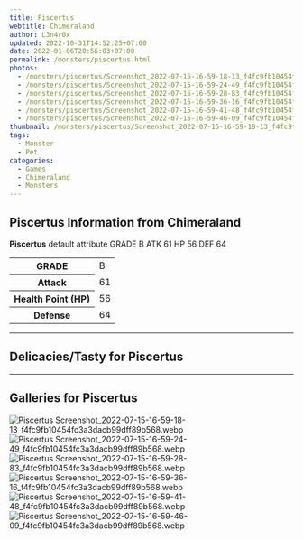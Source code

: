 ```yaml
---
title: Piscertus
webtitle: Chimeraland
author: L3n4r0x
updated: 2022-10-31T14:52:25+07:00
date: 2022-01-06T20:56:03+07:00
permalink: /monsters/piscertus.html
photos:
  - /monsters/piscertus/Screenshot_2022-07-15-16-59-18-13_f4fc9fb10454fc3a3dacb99dff89b568.webp
  - /monsters/piscertus/Screenshot_2022-07-15-16-59-24-49_f4fc9fb10454fc3a3dacb99dff89b568.webp
  - /monsters/piscertus/Screenshot_2022-07-15-16-59-28-83_f4fc9fb10454fc3a3dacb99dff89b568.webp
  - /monsters/piscertus/Screenshot_2022-07-15-16-59-36-16_f4fc9fb10454fc3a3dacb99dff89b568.webp
  - /monsters/piscertus/Screenshot_2022-07-15-16-59-41-48_f4fc9fb10454fc3a3dacb99dff89b568.webp
  - /monsters/piscertus/Screenshot_2022-07-15-16-59-46-09_f4fc9fb10454fc3a3dacb99dff89b568.webp
thumbnail: /monsters/piscertus/Screenshot_2022-07-15-16-59-18-13_f4fc9fb10454fc3a3dacb99dff89b568.webp
tags:
  - Monster
  - Pet
categories:
  - Games
  - Chimeraland
  - Monsters
---
```


<section id="bootstrap-wrapper"><link rel="stylesheet" href="https://cdn.statically.io/gh/dimaslanjaka/Web-Manajemen/40ac3225/css/bootstrap-4.5-wrapper.css"/><h1>Piscertus Information from Chimeraland</h1><p><b>Piscertus</b> default attribute GRADE B ATK 61 HP 56 DEF 64<table><tr><th>GRADE</th><td>B</td></tr><tr><th>Attack</th><td>61</td></tr><tr><th>Health Point (HP)</th><td>56</td></tr><tr><th>Defense</th><td>64</td></tr></table></p><hr/><h2>Delicacies/Tasty for Piscertus</h2><hr/><div id="gallery"><h2>Galleries for Piscertus</h2><div class="row"><div class="col-lg-6 col-12"><img src="/chimeraland/monsters/piscertus/Screenshot_2022-07-15-16-59-18-13_f4fc9fb10454fc3a3dacb99dff89b568.webp" alt="Piscertus Screenshot_2022-07-15-16-59-18-13_f4fc9fb10454fc3a3dacb99dff89b568.webp"/></div><div class="col-lg-6 col-12"><img src="/chimeraland/monsters/piscertus/Screenshot_2022-07-15-16-59-24-49_f4fc9fb10454fc3a3dacb99dff89b568.webp" alt="Piscertus Screenshot_2022-07-15-16-59-24-49_f4fc9fb10454fc3a3dacb99dff89b568.webp"/></div><div class="col-lg-6 col-12"><img src="/chimeraland/monsters/piscertus/Screenshot_2022-07-15-16-59-28-83_f4fc9fb10454fc3a3dacb99dff89b568.webp" alt="Piscertus Screenshot_2022-07-15-16-59-28-83_f4fc9fb10454fc3a3dacb99dff89b568.webp"/></div><div class="col-lg-6 col-12"><img src="/chimeraland/monsters/piscertus/Screenshot_2022-07-15-16-59-36-16_f4fc9fb10454fc3a3dacb99dff89b568.webp" alt="Piscertus Screenshot_2022-07-15-16-59-36-16_f4fc9fb10454fc3a3dacb99dff89b568.webp"/></div><div class="col-lg-6 col-12"><img src="/chimeraland/monsters/piscertus/Screenshot_2022-07-15-16-59-41-48_f4fc9fb10454fc3a3dacb99dff89b568.webp" alt="Piscertus Screenshot_2022-07-15-16-59-41-48_f4fc9fb10454fc3a3dacb99dff89b568.webp"/></div><div class="col-lg-6 col-12"><img src="/chimeraland/monsters/piscertus/Screenshot_2022-07-15-16-59-46-09_f4fc9fb10454fc3a3dacb99dff89b568.webp" alt="Piscertus Screenshot_2022-07-15-16-59-46-09_f4fc9fb10454fc3a3dacb99dff89b568.webp"/></div></div></div></section>